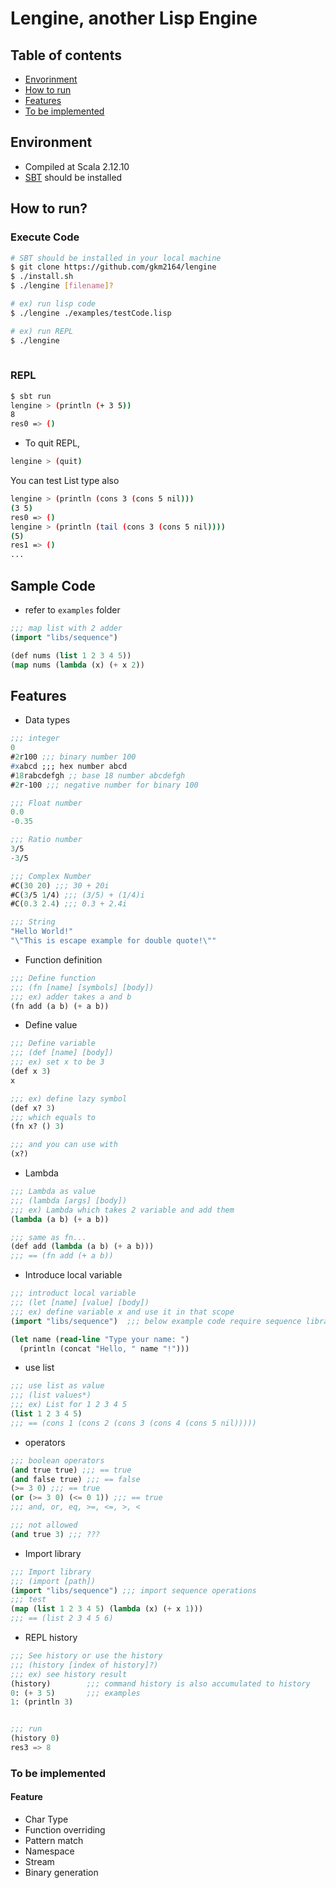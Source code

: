 # Lengine, another Lisp Engine

## Table of contents

- [Envorinment](#environment)
- [How to run](#how-to-run)
- [Features](#features)
- [To be implemented](#to-be-implemented)


<a name="environment" />

## Environment
- Compiled at Scala 2.12.10
- [SBT](https://www.scala-sbt.org/) should be installed

<a name="how-to-run" />

## How to run?

### Execute Code
```bash
# SBT should be installed in your local machine
$ git clone https://github.com/gkm2164/lengine
$ ./install.sh
$ ./lengine [filename]?

# ex) run lisp code
$ ./lengine ./examples/testCode.lisp

# ex) run REPL
$ ./lengine
 
```

### REPL
```bash
$ sbt run
lengine > (println (+ 3 5))
8
res0 => ()
```

- To quit REPL,

```bash
lengine > (quit)
``` 

You can test List type also
```bash
lengine > (println (cons 3 (cons 5 nil)))
(3 5)
res0 => ()
lengine > (println (tail (cons 3 (cons 5 nil))))
(5)
res1 => ()
...
```

## Sample Code
- refer to ```examples``` folder
```lisp
;;; map list with 2 adder
(import "libs/sequence")

(def nums (list 1 2 3 4 5))
(map nums (lambda (x) (+ x 2))
```

<a name="features" />

## Features

- Data types
```lisp
;;; integer
0
#2r100 ;;; binary number 100
#xabcd ;;; hex number abcd
#18rabcdefgh ;; base 18 number abcdefgh
#2r-100 ;;; negative number for binary 100

;;; Float number
0.0
-0.35

;;; Ratio number
3/5
-3/5

;;; Complex Number
#C(30 20) ;;; 30 + 20i
#C(3/5 1/4) ;;; (3/5) + (1/4)i
#C(0.3 2.4) ;;; 0.3 + 2.4i

;;; String
"Hello World!"
"\"This is escape example for double quote!\""
```

- Function definition

```lisp
;;; Define function
;;; (fn [name] [symbols] [body])
;;; ex) adder takes a and b
(fn add (a b) (+ a b))

```

- Define value

```lisp
;;; Define variable
;;; (def [name] [body])
;;; ex) set x to be 3
(def x 3)
x

;;; ex) define lazy symbol
(def x? 3)
;;; which equals to
(fn x? () 3)

;;; and you can use with
(x?)
```

- Lambda

```lisp
;;; Lambda as value
;;; (lambda [args] [body])
;;; ex) Lambda which takes 2 variable and add them
(lambda (a b) (+ a b))

;;; same as fn...
(def add (lambda (a b) (+ a b)))
;;; == (fn add (+ a b))
```

- Introduce local variable

```lisp
;;; introduct local variable
;;; (let [name] [value] [body])
;;; ex) define variable x and use it in that scope
(import "libs/sequence")  ;;; below example code require sequence library 

(let name (read-line "Type your name: ")
  (println (concat "Hello, " name "!")))
```

- use list

```lisp
;;; use list as value
;;; (list values*)
;;; ex) List for 1 2 3 4 5
(list 1 2 3 4 5)
;;; == (cons 1 (cons 2 (cons 3 (cons 4 (cons 5 nil)))))
```

- operators

```lisp
;;; boolean operators
(and true true) ;;; == true
(and false true) ;;; == false
(>= 3 0) ;;; == true
(or (>= 3 0) (<= 0 1)) ;;; == true
;;; and, or, eq, >=, <=, >, <

;;; not allowed
(and true 3) ;;; ???
```

- Import library
```lisp
;;; Import library
;;; (import [path])
(import "libs/sequence") ;;; import sequence operations
;;; test
(map (list 1 2 3 4 5) (lambda (x) (+ x 1)))
;;; == (list 2 3 4 5 6)

```

- REPL history

```lisp
;;; See history or use the history
;;; (history [index of history]?)
;;; ex) see history result
(history)        ;;; command history is also accumulated to history
0: (+ 3 5)       ;;; examples
1: (println 3)


;;; run 
(history 0)
res3 => 8
```

<a name="to-be-implemented" />

### To be implemented

#### Feature
- Char Type
- Function overriding
- Pattern match
- Namespace
- Stream
- Binary generation